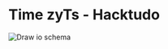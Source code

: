 # Time zyTs - Hacktudo

![Draw io schema](https://user-images.githubusercontent.com/28159934/137609059-5e8487d3-806e-4d37-9ae1-0ad993cf701d.png)
